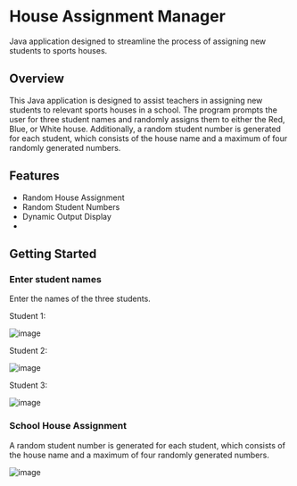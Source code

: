 # House Assignment Manager
Java application designed to streamline the process of assigning new students to sports houses.

## Overview
This Java application is designed to assist teachers in assigning new students to relevant sports houses in a school. The program prompts the user for three student names and randomly assigns them to either the Red, Blue, or White house. Additionally, a random student number is generated for each student, which consists of the house name and a maximum of four randomly generated numbers.

## Features
- Random House Assignment
- Random Student Numbers
- Dynamic Output Display
- 
## Getting Started

### Enter student names
Enter the names of the three students.

Student 1:

![image](https://github.com/basgbasg/test/assets/133644970/2ac7add2-d84b-449d-b407-5aec3f199719)

Student 2:

![image](https://github.com/basgbasg/test/assets/133644970/a23b16ff-d26a-47aa-9f96-ce3778d086de)

Student 3:

![image](https://github.com/basgbasg/test/assets/133644970/c1190aff-433a-471a-8d8e-34e3e22a62c1)



### School House Assignment
A random student number is generated for each student, which consists of the house name and a maximum of four randomly generated numbers.

![image](https://github.com/basgbasg/test/assets/133644970/4760e3ac-01e3-40e4-9483-bbb14ee2d368)
